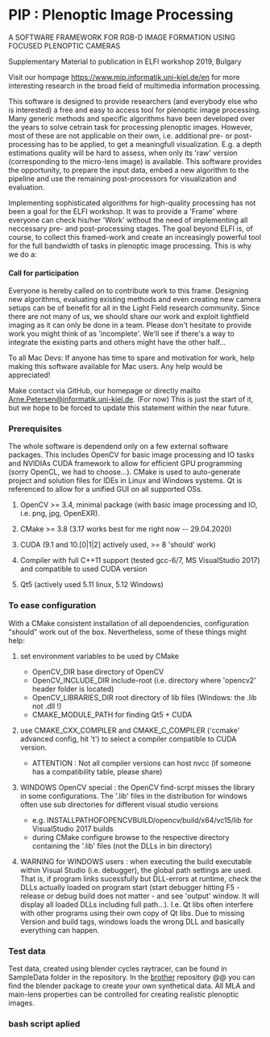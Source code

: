 # PIP : Plenoptic Image Processing
A SOFTWARE FRAMEWORK FOR RGB-D IMAGE FORMATION USING FOCUSED PLENOPTIC CAMERAS

Supplementary Material to publication in ELFI workshop 2019, Bulgary

Visit our hompage https://www.mip.informatik.uni-kiel.de/en for more interesting research in the broad field of multimedia information processing.

This software is designed to provide researchers (and everybody else who is interested) a free and easy to access tool for plenoptic image processing. Many generic methods and specific algorithms have been developed over the years to solve cetrain task for processing plenoptic images. However, most of these are not applicable on their own, i.e. additional pre- or post-processing has to be applied, to get a meaningfull visualization. E.g. a depth estimations quality will be hard to assess, when only its 'raw' version (corresponding to the micro-lens image) is available. This software provides the opportunity, to prepare the input data, embed a new algorithm to the pipeline and use the remaining post-processors for visualization and evaluation.

Implementing sophisticated algorithms for high-quality processing has not been a goal for the ELFI workshop. It was to provide a 'Frame' where everyone can check his/her 'Work' without the need of implementing all neccessary pre- and post-processing stages. The goal beyond ELFI is, of course, to collect this framed-work and create an increasingly powerful tool for the full bandwidth of tasks in plenoptic image processing. This is why we do a:
#### Call for participation
Everyone is hereby called on to contribute work to this frame. Designing new algorithms, evaluating existing methods and even creating new camera setups can be of benefit for all in the Light Field research community. Since there are not many of us, we should share our work and exploit lightfield imaging as it can only be done in a team. Please don't hesitate to provide work you might think of as 'incomplete'. We'll see if there's a way to integrate the existing parts and others might have the other half...

To all Mac Devs: If anyone has time to spare and motivation for work, help making this software available for Mac users. Any help would be appreciated!

Make contact via GitHub, our homepage or directly mailto Arne.Petersen@informatik.uni-kiel.de. (For now) This is just the start of it, but we hope to be forced to update this statement within the near future.

### Prerequisites
The whole software is dependend only on a few external software packages. This includes OpenCV for basic image processing and IO tasks and NVIDIAs CUDA framework to allow for efficient GPU programming (sorry OpenCL, we had to choose...). CMake is used to auto-generate project and solution files for IDEs in Linux and Windows systems. Qt is referenced to allow for a unified GUI on all supported OSs.

1. OpenCV >= 3.4, minimal package (with basic image processing and IO, i.e. png, jpg, OpenEXR).

2. CMake >= 3.8 (3.17 works best for me right now -- 29.04.2020)

3. CUDA (9.1 and 10.[0|1|2] actively used, >= 8 'should' work)

4. Compiler with full C++11 support (tested gcc-6/7, MS VisualStudio 2017) and compatible to used CUDA version

5. Qt5 (actively used 5.11 linux, 5.12 Windows)

### To ease configuration
With a CMake consistent installation of all depoendencies, configuration "should" work out of the box. Nevertheless, some of these things might help:

1. set environment variables to be used by CMake
   * OpenCV_DIR				base directory of OpenCV
   * OpenCV_INCLUDE_DIR		include-root (i.e. directory where 'opencv2' header folder is located)
   * OpenCV_LIBRARIES_DIR	root directory of lib files (Windows: the .lib not .dll !)
   * CMAKE_MODULE_PATH 		for finding Qt5 + CUDA
   
2. use CMAKE_CXX_COMPILER and CMAKE_C_COMPILER ('ccmake' advanced config, hit 't') to select a compiler compatible to CUDA version.
   * ATTENTION : Not all compiler versions can host nvcc	(if someone has a compatibility table, please share)
   
3. WINDOWS OpenCV special : the OpenCV find-scrpt misses the library in some configurations. The '.lib' files in the distribution for windows often use sub directories for different visual studio versions
   * e.g. INSTALLPATHOFOPENCVBUILD/opencv/build/x64/vc15/lib for VisualStudio 2017 builds
   * during CMake configure browse to the respective directory containing the '.lib' files (not the DLLs in bin directory)

4. WARNING for WINDOWS users : when executing the build executable within Visual Studio (i.e. debugger), the global path settings are used. That is, if program links sucessfully but DLL-errors at runtime, check the DLLs actually loaded on program start (start debugger hitting F5 - release or debug build does not matter - and see 'output' window. It will display all loaded DLLs including full path...). I.e. Qt libs often interfere with other programs using their own copy of Qt libs. Due to missing Version and build tags, windows loads the wrong DLL and basically everything can happen.

### Test data
Test data, created using blender cycles raytracer, can be found in SampleData folder in the repository. In the [brother](https://github.com/Arne-Petersen/Plenoptic-Simulation) repository @@ you can find the blender package to create your own synthetical data. All MLA and main-lens properties can be controlled for creating realistic plenoptic images.

### bash script aplied